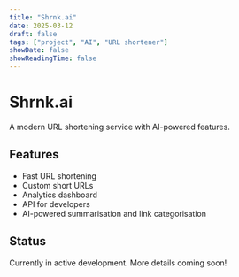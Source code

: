 ```yaml
---
title: "Shrnk.ai"
date: 2025-03-12
draft: false
tags: ["project", "AI", "URL shortener"]
showDate: false
showReadingTime: false
---
```


# Shrnk.ai

A modern URL shortening service with AI-powered features.

## Features

- Fast URL shortening
- Custom short URLs
- Analytics dashboard
- API for developers
- AI-powered summarisation and link categorisation

## Status

Currently in active development. More details coming soon!